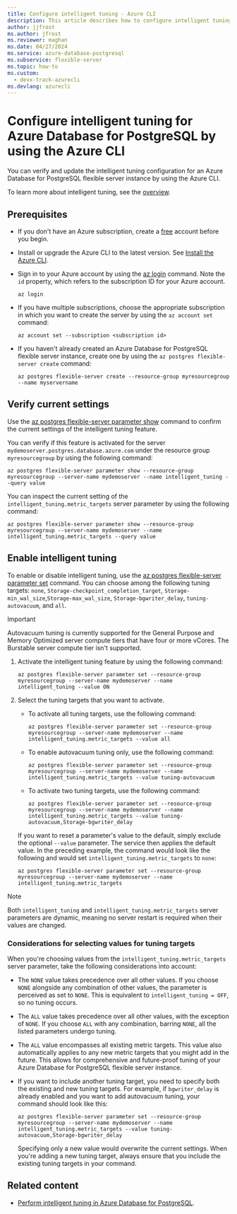 ```yaml
---
title: Configure intelligent tuning - Azure CLI
description: This article describes how to configure intelligent tuning in an Azure Database for PostgreSQL flexible server instance by using the Azure CLI.
author: jjfrost
ms.author: jfrost
ms.reviewer: maghan
ms.date: 04/27/2024
ms.service: azure-database-postgresql
ms.subservice: flexible-server
ms.topic: how-to
ms.custom:
  - devx-track-azurecli
ms.devlang: azurecli
---
```


# Configure intelligent tuning for Azure Database for PostgreSQL  by using the Azure CLI

You can verify and update the intelligent tuning configuration for an Azure Database for PostgreSQL flexible server instance by using the Azure CLI.

To learn more about intelligent tuning, see the [overview](concepts-intelligent-tuning.md).

## Prerequisites

- If you don't have an Azure subscription, create a [free](https://azure.microsoft.com/free/) account before you begin.
- Install or upgrade the Azure CLI to the latest version. See [Install the Azure CLI](/cli/azure/install-azure-cli).
- Sign in to your Azure account by using the [az login](/cli/azure/reference-index#az-login) command. Note the `id` property, which refers to the subscription ID for your Azure account.

    ```azurecli-interactive
    az login
    ````

- If you have multiple subscriptions, choose the appropriate subscription in which you want to create the server by using the `az account set` command:

    ```azurecli-interactive
    az account set --subscription <subscription id>
    ```

- If you haven't already created an Azure Database for PostgreSQL flexible server instance, create one by using the `az postgres flexible-server create` command:

    ```azurecli-interactive
    az postgres flexible-server create --resource-group myresourcegroup --name myservername
    ```

## Verify current settings

Use the [az postgres flexible-server parameter show](/cli/azure/postgres/flexible-server/parameter#az-postgres-flexible-server-parameter-show) command to confirm the current settings of the intelligent tuning feature.

You can verify if this feature is activated for the server `mydemoserver.postgres.database.azure.com` under the resource group `myresourcegroup` by using the following command:

```azurecli-interactive
az postgres flexible-server parameter show --resource-group myresourcegroup --server-name mydemoserver --name intelligent_tuning --query value
```

You can inspect the current setting of the `intelligent_tuning.metric_targets` server parameter by using the following command:

```azurecli-interactive
az postgres flexible-server parameter show --resource-group myresourcegroup --server-name mydemoserver --name intelligent_tuning.metric_targets --query value
```

## Enable intelligent tuning

To enable or disable intelligent tuning, use the [az postgres flexible-server parameter set](/cli/azure/postgres/flexible-server/parameter#az-postgres-flexible-server-parameter-set) command. You can choose among the following tuning targets: `none`, `Storage-checkpoint_completion_target`, `Storage-min_wal_size`,`Storage-max_wal_size`, `Storage-bgwriter_delay`, `tuning-autovacuum`, and `all`.

> [!IMPORTANT]
> Autovacuum tuning is currently supported for the General Purpose and Memory Optimized server compute tiers that have four or more vCores. The Burstable server compute tier isn't supported.

1. Activate the intelligent tuning feature by using the following command:

   ```azurecli-interactive
   az postgres flexible-server parameter set --resource-group myresourcegroup --server-name mydemoserver --name intelligent_tuning --value ON
   ```

1. Select the tuning targets that you want to activate.

   - To activate all tuning targets, use the following command:

      ```azurecli-interactive
      az postgres flexible-server parameter set --resource-group myresourcegroup --server-name mydemoserver --name intelligent_tuning.metric_targets --value all
      ```

   - To enable autovacuum tuning only, use the following command:

      ```azurecli-interactive
      az postgres flexible-server parameter set --resource-group myresourcegroup --server-name mydemoserver --name intelligent_tuning.metric_targets --value tuning-autovacuum
      ```

   - To activate two tuning targets, use the following command:

     ```azurecli-interactive
     az postgres flexible-server parameter set --resource-group myresourcegroup --server-name mydemoserver --name intelligent_tuning.metric_targets --value tuning-autovacuum,Storage-bgwriter_delay
     ```

   If you want to reset a parameter's value to the default, simply exclude the optional `--value` parameter. The service then applies the default value. In the preceding example, the command would look like the following and would set `intelligent_tuning.metric_targets` to `none`:

   ```azurecli-interactive
   az postgres flexible-server parameter set --resource-group myresourcegroup --server-name mydemoserver --name intelligent_tuning.metric_targets
   ```

> [!NOTE]
> Both `intelligent_tuning` and `intelligent_tuning.metric_targets` server parameters are dynamic, meaning no server restart is required when their values are changed.

### Considerations for selecting values for tuning targets

When you're choosing values from the `intelligent_tuning.metric_targets` server parameter, take the following considerations into account:

* The `NONE` value takes precedence over all other values. If you choose `NONE` alongside any combination of other values, the parameter is perceived as set to `NONE`. This is equivalent to `intelligent_tuning = OFF`, so no tuning occurs.

* The `ALL` value takes precedence over all other values, with the exception of `NONE`. If you choose `ALL` with any combination, barring `NONE`, all the listed parameters undergo tuning.

* The `ALL` value encompasses all existing metric targets. This value also automatically applies to any new metric targets that you might add in the future. This allows for comprehensive and future-proof tuning of your Azure Database for PostgreSQL flexible server instance.

* If you want to include another tuning target, you need to specify both the existing and new tuning targets. For example, if `bgwriter_delay` is already enabled and you want to add autovacuum tuning, your command should look like this:

  ```azurecli-interactive
  az postgres flexible-server parameter set --resource-group myresourcegroup --server-name mydemoserver --name intelligent_tuning.metric_targets --value tuning-autovacuum,Storage-bgwriter_delay
  ```

  Specifying only a new value would overwrite the current settings. When you're adding a new tuning target, always ensure that you include the existing tuning targets in your command.

## Related content

- [Perform intelligent tuning in Azure Database for PostgreSQL](concepts-intelligent-tuning.md).
